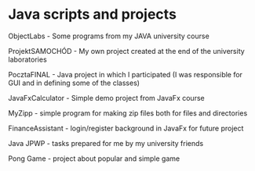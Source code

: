# Java scripts and projects 

ObjectLabs - Some programs from my JAVA university course 

ProjektSAMOCHÓD - My own project created at the end of the university laboratories 

PocztaFINAL - Java project in which I participated (I was responsible for GUI and in defining some of the classes)

JavaFxCalculator - Simple demo project from JavaFx course

MyZipp - simple program for making zip files both for files and directories

FinanceAssistant - login/register background in JavaFx for future project 

Java JPWP - tasks prepared for me by my university friends

Pong Game - project about popular and simple game

